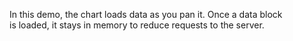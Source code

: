 In&nbsp;this demo, the chart loads data as&nbsp;you pan&nbsp;it. Once a&nbsp;data block is&nbsp;loaded, it&nbsp;stays in&nbsp;memory to&nbsp;reduce requests to&nbsp;the server.
